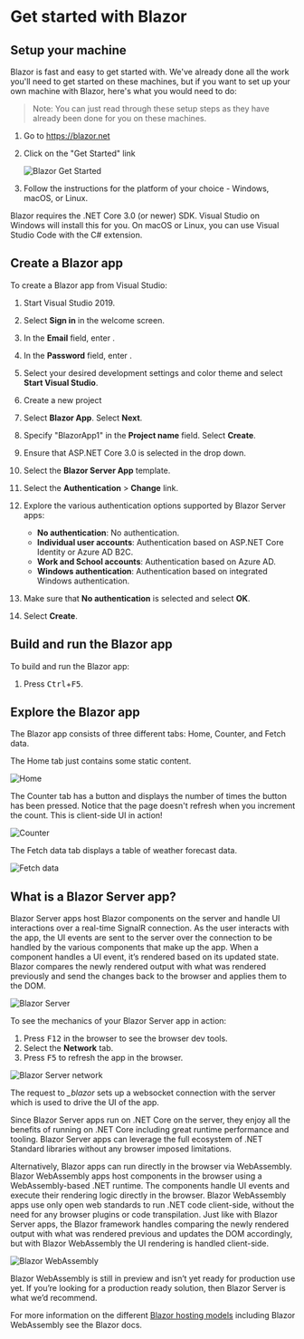# Get started with Blazor

## Setup your machine

Blazor is fast and easy to get started with. We've already done all the work you'll need to get started on these machines, but if you want to set up your own machine with Blazor, here's what you would need to do:

> Note: You can just read through these setup steps as they have already been done for you on these machines.

1. Go to https://blazor.net
1. Click on the "Get Started" link

    ![Blazor Get Started](https://user-images.githubusercontent.com/1874516/67251093-b7ba0e00-f422-11e9-9b76-35f823dbad05.png)

1. Follow the instructions for the platform of your choice - Windows, macOS, or Linux.

Blazor requires the .NET Core 3.0 (or newer) SDK. Visual Studio on Windows will install this for you. On macOS or Linux, you can use Visual Studio Code with the C# extension.

## Create a Blazor app

To create a Blazor app from Visual Studio:

1. Start Visual Studio 2019.
1. Select **Sign in** in the welcome screen.
1. In the **Email** field, enter **<inject key="AzureAdUserEmail"/>**.
1. In the **Password** field, enter **<inject key="AzureAdUserPassword"/>**.
1. Select your desired development settings and color theme and select **Start Visual Studio**.
1. Create a new project
1. Select **Blazor App**. Select **Next**.
1. Specify "BlazorApp1" in the **Project name** field. Select **Create**.
1. Ensure that ASP.NET Core 3.0 is selected in the drop down.
1. Select the **Blazor Server App** template.
1. Select the **Authentication** > **Change** link.
1. Explore the various authentication options supported by Blazor Server apps:

    - **No authentication**: No authentication.
    - **Individual user accounts**: Authentication based on ASP.NET Core Identity or Azure AD B2C.
    - **Work and School accounts**: Authentication based on Azure AD.
    - **Windows authentication**: Authentication based on integrated Windows authentication.

1. Make sure that **No authentication** is selected and select **OK**.

1. Select **Create**.

## Build and run the Blazor app

To build and run the Blazor app:

1. Press <kbd>Ctrl</kbd>+<kbd>F5</kbd>.

## Explore the Blazor app

The Blazor app consists of three different tabs: Home, Counter, and Fetch data.

The Home tab just contains some static content.

![Home](https://user-images.githubusercontent.com/1874516/67256798-c19d3a80-f43d-11e9-8bda-8a474a8576c4.png)

The Counter tab has a button and displays the number of times the button has been pressed. Notice that the page doesn't refresh when you increment the count. This is client-side UI in action!

![Counter](https://user-images.githubusercontent.com/1874516/67256817-d11c8380-f43d-11e9-9a81-dd4e31e2b7e2.png)

The Fetch data tab displays a table of weather forecast data.

![Fetch data](https://user-images.githubusercontent.com/1874516/67256836-eb566180-f43d-11e9-9876-42ded95ddc24.png)

## What is a Blazor Server app?

Blazor Server apps host Blazor components on the server and handle UI interactions over a real-time SignalR connection. As the user interacts with the app, the UI events are sent to the server over the connection to be handled by the various components that make up the app. When a component handles a UI event, it’s rendered based on its updated state. Blazor compares the newly rendered output with what was rendered previously and send the changes back to the browser and applies them to the DOM.

![Blazor Server](https://devblogs.microsoft.com/aspnet/wp-content/uploads/sites/16/2019/02/aspnet-core-razor-components.png)

To see the mechanics of your Blazor Server app in action:

1. Press <kbd>F12</kbd> in the browser to see the browser dev tools.
1. Select the **Network** tab.
1. Press <kbd>F5</kbd> to refresh the app in the browser.

![Blazor Server network](https://user-images.githubusercontent.com/1874516/67256961-82231e00-f43e-11e9-919f-f96512a4878c.png)

The request to *_blazor* sets up a websocket connection with the server which is used to drive the UI of the app.

Since Blazor Server apps run on .NET Core on the server, they enjoy all the benefits of running on .NET Core including great runtime performance and tooling. Blazor Server apps can leverage the full ecosystem of .NET Standard libraries without any browser imposed limitations.

Alternatively, Blazor apps can run directly in the browser via WebAssembly. Blazor WebAssembly apps host components in the browser using a WebAssembly-based .NET runtime. The components handle UI events and execute their rendering logic directly in the browser. Blazor WebAssembly apps use only open web standards to run .NET code client-side, without the need for any browser plugins or code transpilation. Just like with Blazor Server apps, the Blazor framework handles comparing the newly rendered output with what was rendered previous and updates the DOM accordingly, but with Blazor WebAssembly the UI rendering is handled client-side.

![Blazor WebAssembly](https://devblogs.microsoft.com/aspnet/wp-content/uploads/sites/16/2019/02/blazor.png)

Blazor WebAssembly is still in preview and isn’t yet ready for production use yet. If you’re looking for a production ready solution, then Blazor Server is what we’d recommend.

For more information on the different [Blazor hosting models](https://docs.microsoft.com/aspnet/core/blazor/hosting-models) including Blazor WebAssembly see the Blazor docs.
